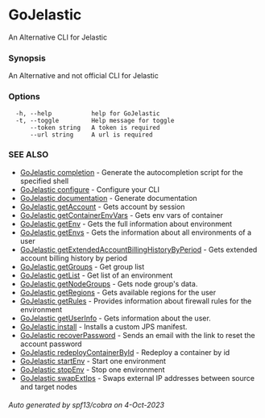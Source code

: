 # GoJelastic

An Alternative CLI for Jelastic

### Synopsis

An Alternative and not official CLI for Jelastic

### Options

```
  -h, --help           help for GoJelastic
  -t, --toggle         Help message for toggle
      --token string   A token is required
      --url string     A url is required
```

### SEE ALSO

* [GoJelastic completion](GoJelastic_completion.md)	 - Generate the autocompletion script for the specified shell
* [GoJelastic configure](GoJelastic_configure.md)	 - Configure your CLI
* [GoJelastic documentation](GoJelastic_documentation.md)	 - Generate documentation
* [GoJelastic getAccount](GoJelastic_getAccount.md)	 - Gets account by session
* [GoJelastic getContainerEnvVars](GoJelastic_getContainerEnvVars.md)	 - Gets env vars of container
* [GoJelastic getEnv](GoJelastic_getEnv.md)	 - Gets the full information about environment
* [GoJelastic getEnvs](GoJelastic_getEnvs.md)	 - Gets the information about all environments of a user
* [GoJelastic getExtendedAccountBillingHistoryByPeriod](GoJelastic_getExtendedAccountBillingHistoryByPeriod.md)	 - Gets extended account billing history by period
* [GoJelastic getGroups](GoJelastic_getGroups.md)	 - Get group list
* [GoJelastic getList](GoJelastic_getList.md)	 - Get list of an environment
* [GoJelastic getNodeGroups](GoJelastic_getNodeGroups.md)	 - Gets node group's data.
* [GoJelastic getRegions](GoJelastic_getRegions.md)	 - Gets available regions for the user
* [GoJelastic getRules](GoJelastic_getRules.md)	 - Provides information about firewall rules for the environment
* [GoJelastic getUserInfo](GoJelastic_getUserInfo.md)	 - Gets information about the user.
* [GoJelastic install](GoJelastic_install.md)	 - Installs a custom JPS manifest.
* [GoJelastic recoverPassword](GoJelastic_recoverPassword.md)	 - Sends an email with the link to reset the account password
* [GoJelastic redeployContainerById](GoJelastic_redeployContainerById.md)	 - Redeploy a container by id
* [GoJelastic startEnv](GoJelastic_startEnv.md)	 - Start one environment
* [GoJelastic stopEnv](GoJelastic_stopEnv.md)	 - Stop one environment
* [GoJelastic swapExtIps](GoJelastic_swapExtIps.md)	 - Swaps external IP addresses between source and target nodes

###### Auto generated by spf13/cobra on 4-Oct-2023
